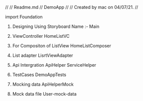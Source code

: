 //
//  Readme.md
//  DemoApp
//
//  Created by mac on 04/07/21.
//

import Foundation

 1.  Designing Using Storyboard
  Name :- Main
  
  2. ViewController 
  HomeListVC
  
  3. For Compositon of ListView
 HomeListComposer
 
 4. List adapter
 LisrtViewAdapter
 
 5. Api Intergration
 ApiHelper
 ServiceHelper
 
 6. TestCases 
 DemoAppTests
 
 7. Mocking data 
 ApiHelperMock
 
 8. Mock data file 
 User-mock-data
 
